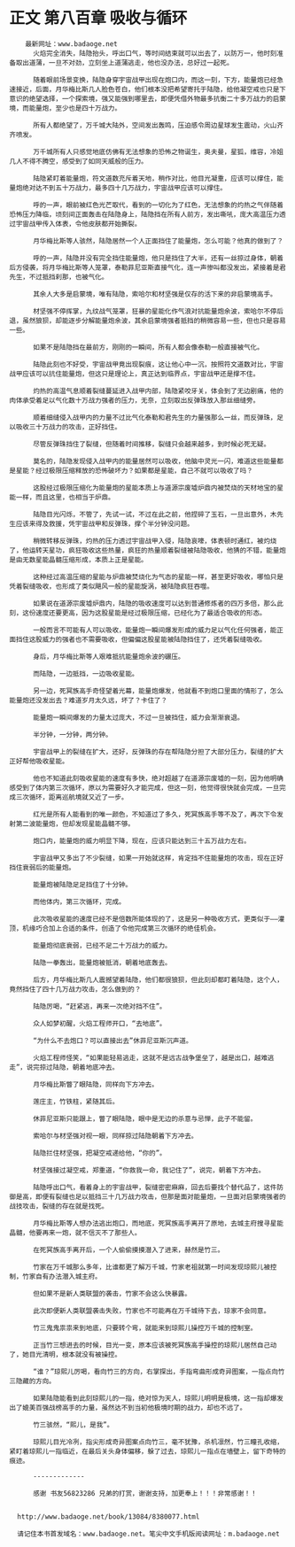 # 正文 第八百章 吸收与循环
        最新网址：www.badaoge.net
          火焰完全消失，陆隐抬头，呼出口气，等时间结束就可以出去了，以防万一，他时刻准备取出道蒲，一旦不对劲，立刻坐上道蒲逃走，他也没办法，总好过一起死。
      
          随着眼前场景变换，陆隐身穿宇宙战甲出现在炮口内，而这一刻，下方，能量炮已经急速接近，后面，月华梅比斯几人脸色苍白，他们根本没把希望寄托于陆隐，给他凝空戒也只是下意识的绝望选择，一个探索境，强又能强到哪里去，即便凭借外物最多抗衡二十多万战力的启蒙境，而能量炮，至少也是四十万战力。
      
          所有人都绝望了，万千城大陆外，空间发出轰鸣，压迫感令周边星球发生震动，火山齐齐喷发。
      
          万千城所有人只感觉地底仿佛有无法想象的恐怖之物诞生，奥夫曼，星狐，维容，冷姐几人不得不腾空，感受到了如同天威般的压力。
      
          陆隐紧盯着能量炮，符文道数充斥着天地，稍作对比，他目光凝重，应该可以撑住，能量炮绝对达不到五十万战力，最多四十几万战力，宇宙战甲应该可以撑住。
      
          呼的一声，眼前被红色光芒取代，看到的一切化为了红色，无法想象的灼热之气伴随着恐怖压力降临，顷刻间正面轰击在陆隐身上，陆隐挡在所有人前方，发出嘶吼，庞大高温压力透过宇宙战甲传入体表，令他皮肤都开始撕裂。
      
          月华梅比斯等人骇然，陆隐居然一个人正面挡住了能量炮，怎么可能？他真的做到了？
      
          呼的一声，陆隐并没有完全挡住能量炮，他只是挡住了大半，还有一丝掠过身体，朝着后方侵袭，将月华梅比斯等人笼罩，泰勒菲尼亚斯直接气化，连一声惨叫都没发出，紧接着是君先生，不过抵挡刹那，也被气化。
      
          其余人大多是启蒙境，唯有陆隐，索哈尔和材坚强是仅存的活下来的非启蒙境高手。
      
          材坚强不停挥掌，九纹战气笼罩，狂暴的星能化作气浪对抗能量炮余波，索哈尔不停后退，虽然狼狈，却能逐步分解能量炮余波，其余启蒙境强者抵挡的稍微容易一些，但也只是容易一些。
      
          如果不是陆隐挡在最前方，刚刚的一瞬间，所有人都会像泰勒一般直接被气化。
      
          陆隐此刻也不好受，宇宙战甲竟出现裂痕，这让他心中一沉，按照符文道数对比，宇宙战甲应该可以抗住能量炮，但这只是理论上，真正达到临界点，宇宙战甲还是撑不住。
      
          灼热的高温气息顺着裂缝蔓延进入战甲内部，陆隐紧咬牙关，体会到了无边剧痛，他的肉体承受着足以气化数十万战力强者的压力，无奈，立刻取出反弹珠放入那丝细缝旁。
      
          顺着细缝侵入战甲内的力量不过比气化泰勒和君先生的力量强那么一丝，而反弹珠，足以吸收三十万战力的攻击，正好挡住。
      
          尽管反弹珠挡住了裂缝，但随着时间推移，裂缝只会越来越多，到时候必死无疑。
      
          莫名的，陆隐发现侵入战甲内的能量居然可以吸收，他脑中灵光一闪，难道这些能量都是星能？经过极限压缩释放的恐怖破坏力？如果都是星能，自己不就可以吸收了吗？
      
          这股经过极限压缩化为能量炮的星能本质上与道源宗废墟炉鼎内被焚烧的天材地宝的星能一样，而且这里，也相当于炉鼎。
      
          陆隐目光闪烁，不管了，先试一试，不过在此之前，他捏碎了玉石，一旦出意外，木先生应该来得及救援，凭宇宙战甲和反弹珠，撑个半分钟没问题。
      
          稍微转移反弹珠，灼热的压力透过宇宙战甲入侵，陆隐哀嚎，体表顿时通红，被灼烧了，他运转天星功，疯狂吸收这些热量，疯狂的热量顺着裂缝被陆隐吸收，他猜的不错，能量炮是由无数星能晶髓压缩形成，本质上正是星能。
      
          这种经过高温压缩的星能与炉鼎被焚烧化为气态的星能一样，甚至更好吸收，哪怕只是凭着裂缝吸收，也形成了类似飓风一般的星能旋涡，被陆隐疯狂吞噬。
      
          如果说在道源宗废墟炉鼎内，陆隐的吸收速度可以达到普通修炼者的四万多倍，那么此刻，这份速度还要更高，因为这股星能是经过极限压缩，已经化为了最适合吸收的形态。
      
          一般而言不可能有人可以吸收，能量炮一瞬间爆发形成的威力足以气化任何强者，能正面挡住这股威力的强者也不需要吸收，但偏偏这股星能被陆隐挡住了，还凭着裂缝吸收。
      
          身后，月华梅比斯等人艰难抵抗能量炮余波的碾压。
      
          而陆隐，一边抵挡，一边吸收星能。
      
          另一边，死冥族高手奇怪望着光幕，能量炮爆发，他就看不到炮口里面的情形了，怎么能量炮还没发出去？难道岁月太久远，坏了？卡住了？
      
          能量炮一瞬间爆发的力量太过庞大，不过一旦被挡住，威力会渐渐衰退。
      
          半分钟，一分钟，两分钟。
      
          宇宙战甲上的裂缝在扩大，还好，反弹珠的存在帮陆隐分担了大部分压力，裂缝的扩大正好帮他吸收星能。
      
          他也不知道此刻吸收星能的速度有多快，绝对超越了在道源宗废墟的一刻，因为他明确感受到了体内第三次循环，原以为需要好久才能完成，但这一刻，他觉得很快就会完成，一旦完成三次循环，距离巡航境就又近了一步。
      
          红光是所有人能看到的唯一颜色，不知道过了多久，死冥族高手等不及了，再次下令发射第二波能量炮，但却发现星能晶髓不够。
      
          炮口内，能量炮的威力明显下降，现在，应该只能达到三十五万战力左右。
      
          宇宙战甲又多出了不少裂缝，如果一开始就这样，肯定挡不住能量炮的攻击，现在正好挡住衰弱后的能量炮。
      
          能量炮被陆隐足足挡住了十分钟。
      
          而他体内，第三次循环，完成。
      
          此次吸收星能的速度已经不是倍数所能体现的了，这是另一种吸收方式，更类似于——灌顶，机缘巧合加上合适的条件，创造了令他完成第三次循环的绝佳机会。
      
          能量炮彻底衰弱，已经不足二十万战力的威力。
      
          陆隐一拳轰出，能量炮被抵消，朝着地底轰去。
      
          后方，月华梅比斯几人震撼望着陆隐，他们都很狼狈，但此刻却都盯着陆隐，这个人，竟然挡住了四十几万战力攻击，怎么做到的？
      
          陆隐厉喝，“赶紧逃，再来一次绝对挡不住”。
      
          众人如梦初醒，火焰工程师开口，“去地底”。
      
          “为什么不去炮口？可以直接出去”休菲尼亚斯沉声道。
      
          火焰工程师怪笑，“如果能轻易逃走，这就不是远古战争堡垒了，越是出口，越难逃走”，说完掠过陆隐，朝着地底冲去。
      
          月华梅比斯瞥了眼陆隐，同样向下方冲去。
      
          莲庄主，竹铁柱，紧随其后。
      
          休菲尼亚斯只能跟上，瞥了眼陆隐，眼中是无边的杀意与忌惮，此子不能留。
      
          索哈尔与材坚强对视一眼，同样掠过陆隐朝着下方冲去。
      
          陆隐拦住材坚强，把凝空戒递给他，“你的”。
      
          材坚强接过凝空戒，郑重道，“你救我一命，我记住了”，说完，朝着下方冲去。
      
          陆隐呼出口气，看着身上的宇宙战甲，裂缝密密麻麻，回去后要找个替代品了，这件防御是高，即便有裂缝也足以抵挡三十几万战力攻击，但那是面对能量炮，一旦面对启蒙境强者的战技攻击，裂缝的存在就是找死。
      
          月华梅比斯等人想办法逃出炮口，而地底，死冥族高手离开了原地，去城主府搜寻星能晶髓，他要再来一炮，就不信灭不了那些人。
      
          在死冥族高手离开后，一个人偷偷摸摸潜入了进来，赫然是竹三。
      
          竹家在万千城那么多年，比谁都更了解万千城，竹家老祖就第一时间发现琼熙儿被控制，竹家自有办法潜入城主府。
      
          但如果不是新人类联盟的袭击，竹家不会这么快暴露。
      
          此次即便新人类联盟袭击失败，竹家也不可能再在万千城待下去，琼家不会同意。
      
          竹三鬼鬼祟祟来到地底，只要转个弯，就能来到琼熙儿操控万千城的控制室。
      
          正当竹三想进去的时候，目光一变，原本应该被死冥族高手操控的琼熙儿居然自己动了，她目光清明，根本就没有被操控。
      
          “谁？”琼熙儿厉喝，看向竹三的方向，右掌探出，手指弯曲形成奇异图案，一指点向竹三隐藏的方向。
      
          如果陆隐能看到此刻琼熙儿的一指，绝对惊为天人，琼熙儿明明是极境，这一指却爆发出了媲美百强战榜高手的力量，虽然达不到当初他极境时期的战力，却也不远了。
      
          竹三骇然，“熙儿，是我”。
      
          琼熙儿目光冷冽，指尖形成奇异图案点向竹三，毫不犹豫，杀机凛然，竹三瞳孔收缩，紧盯着琼熙儿一指临近，在最后关头身体偏移，躲了过去，琼熙儿一指点在墙壁上，留下奇特的痕迹。
      
          -------------
      
          感谢 书友56823286 兄弟的打赏，谢谢支持，加更奉上！！！非常感谢！！
      
      
      http://www.badaoge.net/book/13084/8380077.html
      
      请记住本书首发域名：www.badaoge.net。笔尖中文手机版阅读网址：m.badaoge.net
